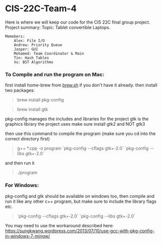 # CIS-22C-Team-4
Here is where we will keep our code for the CIS 22C final group project. 
Project summary:
	Topic: Tablet convertible Laptops.
  
	Memebers: 
		Alex: File I/O 
		Andrew: Priority Queue
		Jasper: GUI
		Mohamed: Team Coordinator & Main
		Tin: Hash Tables
		Vu: BST Algorithms

### To Compile and run the program on Mac:

first install home-brew from [brew.sh](https://brew.sh) if you don't have it already.
then install two packages:
>brew install pkg-config

>brew install gtk


pkg-config manages the includes and libraries for the project
gtk is the graphics library the project uses
make sure install gtk2 and NOT gtk3

then use this command to compile the program (make sure you cd into the correct directory first)
>g++ \*.cpp -o program \`pkg-config --cflags gtk+-2.0\` \`pkg-config --libs gtk+-2.0\`

and then run it
>./program

### For Windows:

pkg-config and gtk should be available on windows too, then compile and run it like any other c++ program, but make sure to include the library flags etc.
>\`pkg-config --cflags gtk+-2.0\` \`pkg-config --libs gtk+-2.0\`

You may need to use the workaround described here: https://sungkwang.wordpress.com/2013/07/10/use-gcc-with-pkg-config-in-windows-7-mingw/
